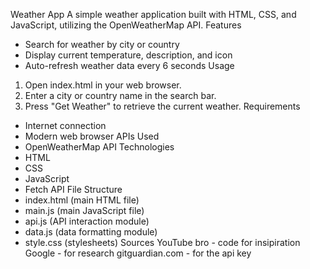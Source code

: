 Weather App
A simple weather application built with HTML, CSS, and JavaScript, utilizing the OpenWeatherMap API.
Features
* Search for weather by city or country
* Display current temperature, description, and icon
* Auto-refresh weather data every 6 seconds
Usage
1. Open index.html in your web browser.
2. Enter a city or country name in the search bar.
3. Press "Get Weather" to retrieve the current weather.
Requirements
* Internet connection
* Modern web browser
APIs Used
* OpenWeatherMap API 
Technologies
* HTML
* CSS
* JavaScript 
* Fetch API
File Structure
* index.html (main HTML file)
* main.js (main JavaScript file)
* api.js (API interaction module)
* data.js (data formatting module)
* style.css (stylesheets)
Sources 
YouTube bro - code for insipiration
Google - for research
gitguardian.com - for the api key


